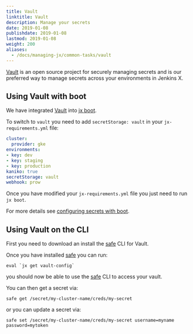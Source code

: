```yaml
---
title: Vault
linktitle: Vault
description: Manage your secrets
date: 2019-01-08
publishdate: 2019-01-08
lastmod: 2019-01-08
weight: 200
aliases:
  - /docs/managing-jx/common-tasks/vault
---
```


[Vault](https://www.vaultproject.io) is an open source project for securely managing secrets and is our preferred way to manage secrets across your environments in Jenkins X.

## Using Vault with boot

We have integrated [Vault](https://www.vaultproject.io) into [jx boot](/docs/reference/boot/). 

To switch to `vault` you need to add `secretStorage: vault` in your `jx-requirements.yml` file:

```yaml 
cluster:
  provider: gke
environments:
- key: dev
- key: staging
- key: production
kaniko: true
secretStorage: vault
webhook: prow
```

Once you have modified your `jx-requirements.yml` file you just need to run `jx boot`.

For more details see [configuring secrets with boot](/docs/reference/boot/#secrets). 

## Using Vault on the CLI

First you need to download an install the [safe](https://github.com/starkandwayne/safe) CLI for Vault.

Once you have installed [safe](https://github.com/starkandwayne/safe) you can run:

``` 
eval `jx get vault-config`
```

you should now be able to use the [safe](https://github.com/starkandwayne/safe) CLI to  access your vault.

You can then get a secret via:


``` 
safe get /secret/my-cluster-name/creds/my-secret
``` 

or you can update a secret via:

``` 
safe set /secret/my-cluster-name/creds/my-secret username=myname password=mytoken
``` 